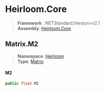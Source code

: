 # Heirloom.Core

> **Framework**: .NETStandard,Version=v2.1  
> **Assembly**: [Heirloom.Core][0]  

## Matrix.M2

> **Namespace**: [Heirloom][0]  
> **Type**: [Matrix][1]  

#### M2

```cs
public float M2
```

[0]: ../Heirloom.Core.md
[1]: Heirloom.Matrix.md
